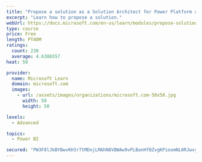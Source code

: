 ```yaml
---
title: "Propose a solution as a Solution Architect for Power Platform and Dynamics 365"
excerpt: "Learn how to propose a solution."
webUrl: https://docs.microsoft.com/en-us/learn/modules/propose-solution/
type: course
price: Free
length: PT40M
ratings:
  count: 238
  average: 4.6386557
heat: 50

provider:
  name: Microsoft Learn
  domain: microsoft.com
  images:
    - url: /assets/images/organizations/microsoft.com-50x50.jpg
      width: 50
      height: 50

levels:
  - Advanced

topics:
  - Power BI

secured: "PW3F8lJkBYBwvKH3r7tMDnjLMAhN8VBWAw9vPLBanHfBZvgKPioomNL0RJwvyvxzAfy63OR3f+xvTZQZTnIylep7ttswUgRTuup436w5pPZO9wfguZp5O+1HveUP0XFSOmQRG5Agk6Y1KUZu53j+KPcnje20ytNwh7AztlRI2X6MsXntLu5v+kbXFuph3R9iq4wrPzN3UqqAycnR86vrWjP9JHvQvL1VNARI20kFRwOPk1B8rWLp0Im87Jc6iHH2H3herIksQCP+Tv7ehwogPR7hiUmjAb//kjjSg6f9o4LV4IL04b+eiyM0Shpda1uk0moloLDM2G/KpUXeDyHtualc7h6b2660pVBqPXcKWXlFTDtVxZeXbFSlB953ucT37aEUUafEpBwq0QXKYOoJHg==;I87cFoag37EXHk5+9900dg=="
---
```


